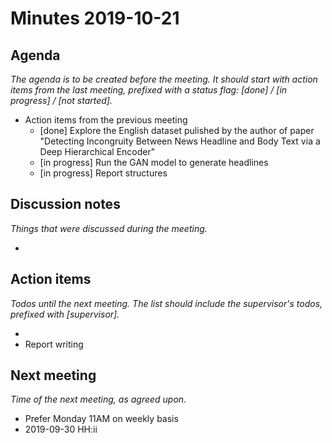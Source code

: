 # Minutes 2019-10-21


## Agenda

_The agenda is to be created before the meeting. It should start with action items from the last meeting, prefixed with a status flag: [done] / [in progress] / [not started]._

  - Action items from the previous meeting
    * [done] Explore the English dataset pulished by the author of paper "Detecting Incongruity Between News Headline and Body Text via a Deep Hierarchical Encoder"
    * [in progress] Run the GAN model to generate headlines
    * [in progress] Report structures

## Discussion notes

_Things that were discussed during the meeting._

  - 


## Action items

_Todos until the next meeting. The list should include the supervisor's todos, prefixed with [supervisor]._

  - 
  - Report writing

## Next meeting

_Time of the next meeting, as agreed upon._
  - Prefer Monday 11AM on weekly basis
  - 2019-09-30 HH:ii